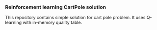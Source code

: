 ### Reinforcement learning CartPole solution

This repository contains simple solution for cart pole problem. It uses Q-learning with in-memory quality table.